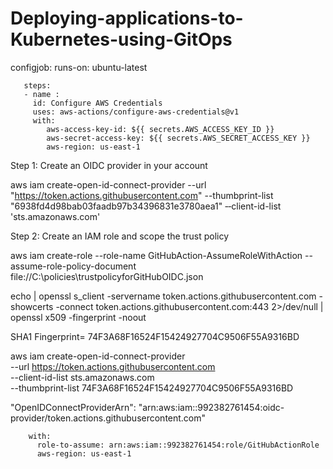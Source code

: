 # Deploying-applications-to-Kubernetes-using-GitOps
 configjob:
    runs-on: ubuntu-latest 

       steps: 
       - name :
         id: Configure AWS Credentials
         uses: aws-actions/configure-aws-credentials@v1
         with:
            aws-access-key-id: ${{ secrets.AWS_ACCESS_KEY_ID }}
            aws-secret-access-key: ${{ secrets.AWS_SECRET_ACCESS_KEY }}
            aws-region: us-east-1


Step 1: Create an OIDC provider in your account

aws iam create-open-id-connect-provider --url "https://token.actions.githubusercontent.com" --thumbprint-list "6938fd4d98bab03faadb97b34396831e3780aea1" ‐‐client-id-list 'sts.amazonaws.com'


Step 2: Create an IAM role and scope the trust policy

aws iam create-role --role-name GitHubAction-AssumeRoleWithAction --assume-role-policy-document file://C:\policies\trustpolicyforGitHubOIDC.json


echo | openssl s_client -servername token.actions.githubusercontent.com -showcerts -connect token.actions.githubusercontent.com:443 2>/dev/null | openssl x509 -fingerprint -noout

SHA1 Fingerprint= 74F3A68F16524F15424927704C9506F55A9316BD


aws iam create-open-id-connect-provider \
  --url https://token.actions.githubusercontent.com \
  --client-id-list sts.amazonaws.com \
  --thumbprint-list 74F3A68F16524F15424927704C9506F55A9316BD  



 "OpenIDConnectProviderArn": "arn:aws:iam::992382761454:oidc-provider/token.actions.githubusercontent.com"

        with:
          role-to-assume: arn:aws:iam::992382761454:role/GitHubActionRole
          aws-region: us-east-1